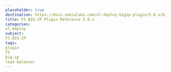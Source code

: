 ```yaml
---
placeholder: true
destination: https://docs.xebialabs.com/xl-deploy-bigip-plugin/5.0.x/bigipPluginManual.html
title: F5 BIG-IP Plugin Reference 5.0.x
categories:
xl-deploy
subject:
F5 BIG-IP
tags:
plugin
f5
big-ip
load balancer
---
```


